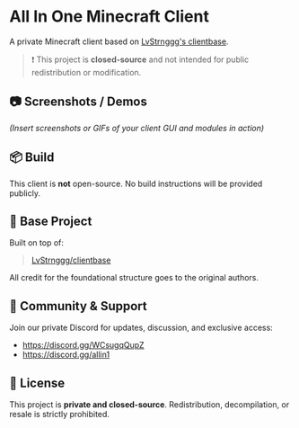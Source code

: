 # All In One Minecraft Client

A private Minecraft client based on [LvStrnggg's clientbase](https://github.com/LvStrnggg/clientbase).

> ❗ This project is **closed-source** and not intended for public redistribution or modification.

## 📷 Screenshots / Demos

*(Insert screenshots or GIFs of your client GUI and modules in action)*

## 📦 Build

This client is **not** open-source. No build instructions will be provided publicly.

## 🔗 Base Project

Built on top of:
> [LvStrnggg/clientbase](https://github.com/LvStrnggg/clientbase)

All credit for the foundational structure goes to the original authors.

## 💬 Community & Support

Join our private Discord for updates, discussion, and exclusive access:

- https://discord.gg/WCsugqQupZ  
- https://discord.gg/allin1

## 🚫 License

This project is **private and closed-source**. Redistribution, decompilation, or resale is strictly prohibited.
